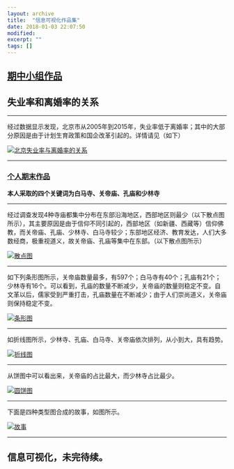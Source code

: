 ```yaml
---
layout: archive
title:  "信息可视化作品集"
date: 2018-01-03 22:07:50 
modified:
excerpt: ""
tags: []
---
```

## <strong>[期中小组作品](https://690244957.github.io/%E6%96%B0%E5%BB%BA%E6%96%87%E4%BB%B6%E5%A4%B9/Tableau.html)</strong>

## 失业率和离婚率的关系
---
经过数据显示发现，北京市从2005年到2015年，失业率低于离婚率；其中的大部分原因是由于计划生育政策和国企改革引起的。详情请见（如下）

<div class='tableauPlaceholder' id='viz1515088595665' style='position: relative'><noscript><a href='#'><img alt='北京失业率与离婚率的关系 ' src='https:&#47;&#47;public.tableau.com&#47;static&#47;images&#47;2_&#47;2_1961&#47;sheet2&#47;1_rss.png' style='border: none' /></a></noscript><object class='tableauViz'  style='display:none;'><param name='host_url' value='https%3A%2F%2Fpublic.tableau.com%2F' /> <param name='embed_code_version' value='3' /> <param name='site_root' value='' /><param name='name' value='2_1961&#47;sheet2' /><param name='tabs' value='no' /><param name='toolbar' value='yes' /><param name='static_image' value='https:&#47;&#47;public.tableau.com&#47;static&#47;images&#47;2_&#47;2_1961&#47;sheet2&#47;1.png' /> <param name='animate_transition' value='yes' /><param name='display_static_image' value='yes' /><param name='display_spinner' value='yes' /><param name='display_overlay' value='yes' /><param name='display_count' value='yes' /></object></div><script type='text/javascript'>var divElement = document.getElementById('viz1515088595665');var vizElement = divElement.getElementsByTagName('object')[0];vizElement.style.width='100%';vizElement.style.height=(divElement.offsetWidth*0.75)+'px';var scriptElement = document.createElement('script');scriptElement.src = 'https://public.tableau.com/javascripts/api/viz_v1.js';vizElement.parentNode.insertBefore(scriptElement, vizElement);</script>



---

### <strong>[个人期末作品](https://public.tableau.com/profile/.6101#!/vizhome/_18257/sheet4)</strong>

**本人采取的四个关键词为白马寺、关帝庙、孔庙和少林寺**

---
经过调查发现4种寺庙都集中分布在东部沿海地区，西部地区则最少（以下散点图所示），其主要原因是由于信仰不同引起的，西部地区（如新疆、西藏等）信仰佛教，而关帝庙、孔庙、少林寺、白马寺较少；东部地区经济、教育发达，人们大多数经商，极重视道义，故关帝庙、孔庙等集中在东部。（以下散点图所示）

<div class='tableauPlaceholder' id='viz1515160412999' style='position: relative'><noscript><a href='#'><img alt='散点图 ' src='https:&#47;&#47;public.tableau.com&#47;static&#47;images&#47;BP&#47;BPS4KWFSS&#47;1_rss.png' style='border: none' /></a></noscript><object class='tableauViz'  style='display:none;'><param name='host_url' value='https%3A%2F%2Fpublic.tableau.com%2F' /> <param name='embed_code_version' value='3' /> <param name='path' value='shared&#47;BPS4KWFSS' /> <param name='toolbar' value='yes' /><param name='static_image' value='https:&#47;&#47;public.tableau.com&#47;static&#47;images&#47;BP&#47;BPS4KWFSS&#47;1.png' /> <param name='animate_transition' value='yes' /><param name='display_static_image' value='yes' /><param name='display_spinner' value='yes' /><param name='display_overlay' value='yes' /><param name='display_count' value='yes' /></object></div><script type='text/javascript'>var divElement = document.getElementById('viz1515160412999');var vizElement = divElement.getElementsByTagName('object')[0];vizElement.style.width='100%';vizElement.style.height=(divElement.offsetWidth*0.75)+'px';var scriptElement = document.createElement('script');scriptElement.src = 'https://public.tableau.com/javascripts/api/viz_v1.js';vizElement.parentNode.insertBefore(scriptElement, vizElement);</script>



---
如下列条形图所示，关帝庙数量最多，有597个；白马寺有40个；孔庙有21个；少林寺有16个。可以看到，孔庙的数量不断减少，关帝庙的数量则稳定不变。自文革以后，儒家受到严重打击，孔庙数量在不断减少；由于人们崇尚道义，关帝庙则保持稳定不变。

<div class='tableauPlaceholder' id='viz1515160962740' style='position: relative'><noscript><a href='#'><img alt='条形图 ' src='https:&#47;&#47;public.tableau.com&#47;static&#47;images&#47;_1&#47;_18257&#47;sheet1&#47;1_rss.png' style='border: none' /></a></noscript><object class='tableauViz'  style='display:none;'><param name='host_url' value='https%3A%2F%2Fpublic.tableau.com%2F' /> <param name='embed_code_version' value='3' /> <param name='site_root' value='' /><param name='name' value='_18257&#47;sheet1' /><param name='tabs' value='no' /><param name='toolbar' value='yes' /><param name='static_image' value='https:&#47;&#47;public.tableau.com&#47;static&#47;images&#47;_1&#47;_18257&#47;sheet1&#47;1.png' /> <param name='animate_transition' value='yes' /><param name='display_static_image' value='yes' /><param name='display_spinner' value='yes' /><param name='display_overlay' value='yes' /><param name='display_count' value='yes' /></object></div><script type='text/javascript'>var divElement = document.getElementById('viz1515160962740');var vizElement = divElement.getElementsByTagName('object')[0];vizElement.style.width='100%';vizElement.style.height=(divElement.offsetWidth*0.75)+'px';var scriptElement = document.createElement('script');scriptElement.src = 'https://public.tableau.com/javascripts/api/viz_v1.js';vizElement.parentNode.insertBefore(scriptElement, vizElement);</script>

---
如折线图所示，少林寺、孔庙、白马寺、关帝庙依次排列，从小到大，具有趋势。

<div class='tableauPlaceholder' id='viz1515161434511' style='position: relative'><noscript><a href='#'><img alt='折线图 ' src='https:&#47;&#47;public.tableau.com&#47;static&#47;images&#47;_1&#47;_18257&#47;sheet2&#47;1_rss.png' style='border: none' /></a></noscript><object class='tableauViz'  style='display:none;'><param name='host_url' value='https%3A%2F%2Fpublic.tableau.com%2F' /> <param name='embed_code_version' value='3' /> <param name='site_root' value='' /><param name='name' value='_18257&#47;sheet2' /><param name='tabs' value='no' /><param name='toolbar' value='yes' /><param name='static_image' value='https:&#47;&#47;public.tableau.com&#47;static&#47;images&#47;_1&#47;_18257&#47;sheet2&#47;1.png' /> <param name='animate_transition' value='yes' /><param name='display_static_image' value='yes' /><param name='display_spinner' value='yes' /><param name='display_overlay' value='yes' /><param name='display_count' value='yes' /></object></div><script type='text/javascript'>var divElement = document.getElementById('viz1515161434511');var vizElement = divElement.getElementsByTagName('object')[0];vizElement.style.width='100%';vizElement.style.height=(divElement.offsetWidth*0.75)+'px';var scriptElement = document.createElement('script');scriptElement.src = 'https://public.tableau.com/javascripts/api/viz_v1.js';vizElement.parentNode.insertBefore(scriptElement, vizElement);</script>

---
从饼图中可以看出来，关帝庙的占比最大，而少林寺占比最少。

<div class='tableauPlaceholder' id='viz1515161523153' style='position: relative'><noscript><a href='#'><img alt='圆饼图 ' src='https:&#47;&#47;public.tableau.com&#47;static&#47;images&#47;_1&#47;_18257&#47;sheet3&#47;1_rss.png' style='border: none' /></a></noscript><object class='tableauViz'  style='display:none;'><param name='host_url' value='https%3A%2F%2Fpublic.tableau.com%2F' /> <param name='embed_code_version' value='3' /> <param name='site_root' value='' /><param name='name' value='_18257&#47;sheet3' /><param name='tabs' value='no' /><param name='toolbar' value='yes' /><param name='static_image' value='https:&#47;&#47;public.tableau.com&#47;static&#47;images&#47;_1&#47;_18257&#47;sheet3&#47;1.png' /> <param name='animate_transition' value='yes' /><param name='display_static_image' value='yes' /><param name='display_spinner' value='yes' /><param name='display_overlay' value='yes' /><param name='display_count' value='yes' /></object></div><script type='text/javascript'>var divElement = document.getElementById('viz1515161523153');var vizElement = divElement.getElementsByTagName('object')[0];vizElement.style.width='100%';vizElement.style.height=(divElement.offsetWidth*0.75)+'px';var scriptElement = document.createElement('script');scriptElement.src = 'https://public.tableau.com/javascripts/api/viz_v1.js';vizElement.parentNode.insertBefore(scriptElement, vizElement);</script>

---
下面是四种类型图合成的故事，如图所示。

<div class='tableauPlaceholder' id='viz1515162677701' style='position: relative'><noscript><a href='#'><img alt='故事  ' src='https:&#47;&#47;public.tableau.com&#47;static&#47;images&#47;_1&#47;_18257&#47;sheet4&#47;1_rss.png' style='border: none' /></a></noscript><object class='tableauViz'  style='display:none;'><param name='host_url' value='https%3A%2F%2Fpublic.tableau.com%2F' /> <param name='embed_code_version' value='3' /> <param name='site_root' value='' /><param name='name' value='_18257&#47;sheet4' /><param name='tabs' value='no' /><param name='toolbar' value='yes' /><param name='static_image' value='https:&#47;&#47;public.tableau.com&#47;static&#47;images&#47;_1&#47;_18257&#47;sheet4&#47;1.png' /> <param name='animate_transition' value='yes' /><param name='display_static_image' value='yes' /><param name='display_spinner' value='yes' /><param name='display_overlay' value='yes' /><param name='display_count' value='yes' /></object></div><script type='text/javascript'>var divElement = document.getElementById('viz1515162677701');var vizElement = divElement.getElementsByTagName('object')[0];vizElement.style.width='1016px';vizElement.style.height='991px';var scriptElement = document.createElement('script');scriptElement.src = 'https://public.tableau.com/javascripts/api/viz_v1.js';vizElement.parentNode.insertBefore(scriptElement, vizElement);</script>

---
## 信息可视化，未完待续。